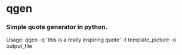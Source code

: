 # qgen

### Simple quote generator in python.

Usage: qgen -q 'this is a really inspiring quote' -t template_picture -o output_file

